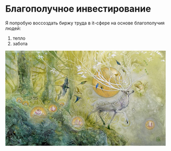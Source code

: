 # Благополучное инвестирование

Я попробую воссоздать биржу труда в it-сфере на основе благополучия людей:
1. тепло
2. забота

![](./Картинки/deer.jpg)
